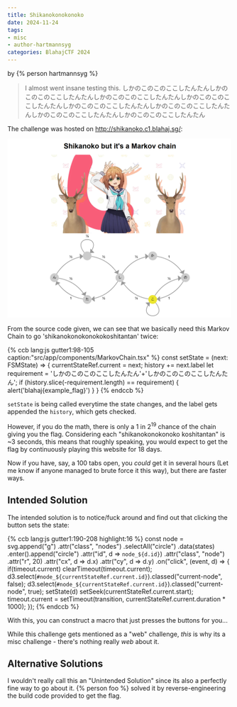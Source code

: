 ```yaml
---
title: Shikanokonokonoko
date: 2024-11-24
tags: 
- misc
- author-hartmannsyg
categories: BlahajCTF 2024
---
```


by {% person hartmannsyg %}

> I almost went insane testing this. しかのこのこのここしたんたんしかのこのこのここしたんたんしかのこのこのここしたんたんしかのこのこのここしたんたんしかのこのこのここしたんたんしかのこのこのここしたんたんしかのこのこのここしたんたんしかのこのこのここしたんたん

The challenge was hosted on http://shikanoko.c1.blahaj.sg/:

![](../../static/BlahajCTF2024/shikanoko.png)

From the source code given, we can see that we basically need this Markov Chain to go 'shikanokonokonokokoshitantan' twice:

{% ccb lang:js gutter1:98-105 caption:"src/app/components/MarkovChain.tsx" %}
    const setState = (next: FSMState) => {
        currentStateRef.current = next;
        history += next.label
        let requirement = 'しかのこのこのここしたんたん'+'しかのこのこのここしたんたん';
        if (history.slice(-requirement.length) == requirement) {
            alert('blahaj{example_flag}')
        }
    }
{% endccb %}

`setState` is being called everytime the state changes, and the label gets appended the `history`, which gets checked.

However, if you do the math, there is only a 1 in $2^{19}$ chance of the chain giving you the flag. Considering each "shikanokonokonoko koshitantan" is ~3 seconds, this means that roughly speaking, you would expect to get the flag by continuously playing this website for 18 days.

Now if you have, say, a 100 tabs open, you _could_ get it in several hours (Let me know if anyone managed to brute force it this way), but there are faster ways.

## Intended Solution

The intended solution is to notice/fuck around and find out that clicking the button sets the state:

{% ccb lang:js gutter1:190-208 highlight:16 %}
        const node = svg.append("g")
            .attr("class", "nodes")
            .selectAll("circle")
            .data(states)
            .enter().append("circle")
            .attr("id", d => `node_${d.id}`)
            .attr("class", "node")
            .attr("r", 20)
            .attr("cx", d => d.x)
            .attr("cy", d => d.y)
            .on("click", (event, d) => {
                if(timeout.current)
                    clearTimeout(timeout.current);
                d3.select(`#node_${currentStateRef.current.id}`).classed("current-node", false);
                d3.select(`#node_${currentStateRef.current.id}`).classed("current-node", true);
                setState(d)
                setSeek(currentStateRef.current.start);
                timeout.current = setTimeout(transition, currentStateRef.current.duration * 1000);
            });
{% endccb %}

With this, you can construct a macro that just presses the buttons for you...

While this challenge gets mentioned as a "web" challenge, *this* is why its a misc challenge - there's nothing really *web* about it.

## Alternative Solutions

I wouldn't really call this an "Unintended Solution" since its also a perfectly fine way to go about it. {% person foo %} solved it by reverse-engineering the build code provided to get the flag.